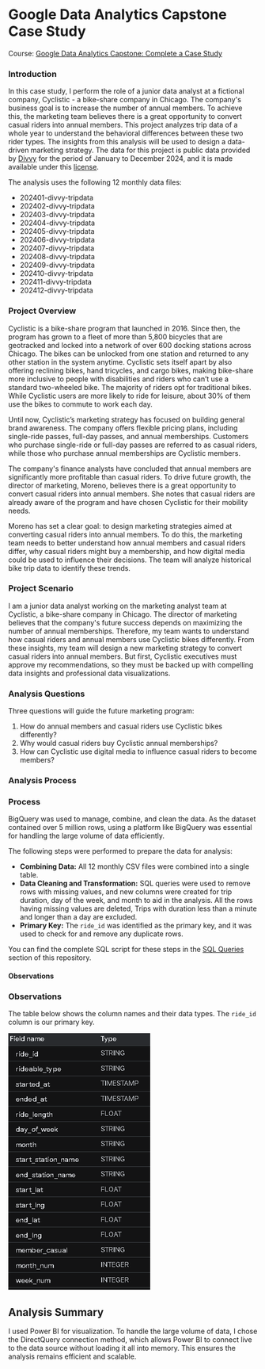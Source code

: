 # Google Data Analytics Capstone Case Study
Course: [Google Data Analytics Capstone: Complete a Case Study](https://www.coursera.org/learn/google-data-analytics-capstone)

### Introduction

In this case study, I perform the role of a junior data analyst at a fictional company, Cyclistic - a bike-share company in Chicago. The company's business goal is to increase the number of annual members. To achieve this, the marketing team believes there is a great opportunity to convert casual riders into annual members. This project analyzes trip data of a whole year to understand the behavioral differences between these two rider types. The insights from this analysis will be used to design a data-driven marketing strategy. The data for this project is public data provided by [Divvy](https://divvy-tripdata.s3.amazonaws.com/index.html) for the period of January to December 2024, and it is made available under this [license](https://www.divvybikes.com/data-license-agreement).

The analysis uses the following 12 monthly data files:

* 202401-divvy-tripdata
* 202402-divvy-tripdata
* 202403-divvy-tripdata
* 202404-divvy-tripdata
* 202405-divvy-tripdata
* 202406-divvy-tripdata
* 202407-divvy-tripdata
* 202408-divvy-tripdata
* 202409-divvy-tripdata
* 202410-divvy-tripdata
* 202411-divvy-tripdata
* 202412-divvy-tripdata

### Project Overview

Cyclistic is a bike-share program that launched in 2016. Since then, the program has grown to a fleet of more than 5,800 bicycles that are geotracked and locked into a network of over 600 docking stations across Chicago. The bikes can be unlocked from one station and returned to any other station in the system anytime. Cyclistic sets itself apart by also offering reclining bikes, hand tricycles, and cargo bikes, making bike-share more inclusive to people with disabilities and riders who can’t use a standard two-wheeled bike. The majority of riders opt for traditional bikes. While Cyclistic users are more likely to ride for leisure, about 30% of them use the bikes to commute to work each day.

Until now, Cyclistic’s marketing strategy has focused on building general brand awareness. The company offers flexible pricing plans, including single-ride passes, full-day passes, and annual memberships. Customers who purchase single-ride or full-day passes are referred to as casual riders, while those who purchase annual memberships are Cyclistic members.

The company's finance analysts have concluded that annual members are significantly more profitable than casual riders. To drive future growth, the director of marketing, Moreno, believes there is a great opportunity to convert casual riders into annual members. She notes that casual riders are already aware of the program and have chosen Cyclistic for their mobility needs.

Moreno has set a clear goal: to design marketing strategies aimed at converting casual riders into annual members. To do this, the marketing team needs to better understand how annual members and casual riders differ, why casual riders might buy a membership, and how digital media could be used to influence their decisions. The team will analyze historical bike trip data to identify these trends.

### Project Scenario

I am a junior data analyst working on the marketing analyst team at Cyclistic, a bike-share company in Chicago. The director of marketing believes that the company's future success depends on maximizing the number of annual memberships. Therefore, my team wants to understand how casual riders and annual members use Cyclistic bikes differently. From these insights, my team will design a new marketing strategy to convert casual riders into annual members. But first, Cyclistic executives must approve my recommendations, so they must be backed up with compelling data insights and professional data visualizations.

### Analysis Questions

Three questions will guide the future marketing program:

1. How do annual members and casual riders use Cyclistic bikes differently?
2. Why would casual riders buy Cyclistic annual memberships?
3. How can Cyclistic use digital media to influence casual riders to become members?

### Analysis Process

### Process

BigQuery was used to manage, combine, and clean the data. As the dataset contained over 5 million rows, using a platform like BigQuery was essential for handling the large volume of data efficiently.

The following steps were performed to prepare the data for analysis:

* **Combining Data:** All 12 monthly CSV files were combined into a single table.
* **Data Cleaning and Transformation:** SQL queries were used to remove rows with missing values, and new columns were created for trip duration, day of the week, and month to aid in the analysis.
                                         All the rows having missing values are deleted, Trips with duration less than a minute and longer than a day are excluded.
* **Primary Key:** The `ride_id` was identified as the primary key, and it was used to check for and remove any duplicate rows.
  
You can find the complete SQL script for these steps in the [SQL Queries](sql/data_cleaning_and_transformation.sql) section of this repository.

#### Observations

### Observations

The table below shows the column names and their data types. The `ride_id` column is our primary key.

![Table Schema](images/schema.png)

## Analysis Summary

I used Power BI for visualization. To handle the large volume of data, I chose the DirectQuery connection method, which allows Power BI to connect live to the data source without loading it all into memory. This ensures the analysis remains efficient and scalable.

